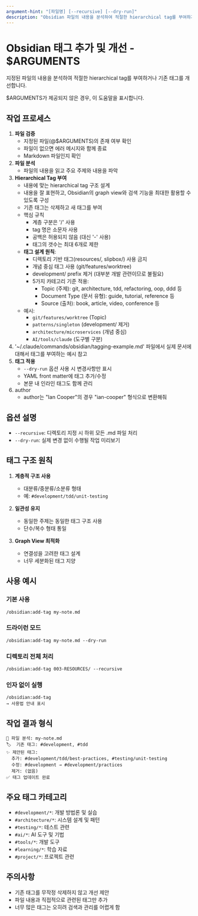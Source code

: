 ```yaml
---
argument-hint: "[파일명] [--recursive] [--dry-run]"
description: "Obsidian 파일의 내용을 분석하여 적절한 hierarchical tag를 부여하거나 개선"
---
```


# Obsidian 태그 추가 및 개선 - $ARGUMENTS

지정된 파일의 내용을 분석하여 적절한 hierarchical tag를 부여하거나 기존 태그를 개선합니다.

$ARGUMENTS가 제공되지 않은 경우, 이 도움말을 표시합니다.

## 작업 프로세스

1. **파일 검증**
   - 지정된 파일(@$ARGUMENTS)의 존재 여부 확인
   - 파일이 없으면 에러 메시지와 함께 종료
   - Markdown 파일인지 확인
2. **파일 분석**
   - 파일의 내용을 읽고 주요 주제와 내용을 파악
3. **Hierarchical Tag 부여**
   - 내용에 맞는 hierarchical tag 구조 설계
   - 내용을 잘 표현하고, Obsidian의 graph view와 검색 기능을 최대한 활용할 수 있도록 구성
   - 기존 태그는 삭제하고 새 태그를 부여
   - 핵심 규칙
     - 계층 구분은 '/' 사용
     - tag 명은 소문자 사용
     - 공백은 허용되지 않음 (대신 '-' 사용)
     - 태그의 갯수는 최대 6개로 제한
   - **태그 설계 원칙**:
     - 디렉토리 기반 태그(resources/, slipbox/) 사용 금지
     - 개념 중심 태그 사용 (git/features/worktree)
     - development/ prefix 제거 (대부분 개발 관련이므로 불필요)
     - 5가지 카테고리 기준 적용:
       - Topic (주제): git, architecture, tdd, refactoring, oop, ddd 등
       - Document Type (문서 유형): guide, tutorial, reference 등
       - Source (출처): book, article, video, conference 등
   - 예시:
     - `git/features/worktree` (Topic)
     - `patterns/singleton` (development/ 제거)
     - `architecture/microservices` (개념 중심)
     - `AI/tools/claude` (도구별 구분)
4. '~/.claude/commands/obsidian/tagging-example.md' 파일에서 실제 문서에 대해서 태그를 부여하는 예시 참고
5. **태그 적용**
   - `--dry-run` 옵션 사용 시 변경사항만 표시
   - YAML front matter에 태그 추가/수정
   - 본문 내 인라인 태그도 함께 관리
6. author
   - author는 "Ian Cooper"의 경우 "ian-cooper" 형식으로 변환해줘

## 옵션 설명

- `--recursive`: 디렉토리 지정 시 하위 모든 .md 파일 처리
- `--dry-run`: 실제 변경 없이 수행될 작업 미리보기

## 태그 구조 원칙

1. **계층적 구조 사용**

   - 대분류/중분류/소분류 형태
   - 예: `#development/tdd/unit-testing`

2. **일관성 유지**

   - 동일한 주제는 동일한 태그 구조 사용
   - 단수/복수 형태 통일

3. **Graph View 최적화**
   - 연결성을 고려한 태그 설계
   - 너무 세분화된 태그 지양

## 사용 예시

### 기본 사용

```
/obsidian:add-tag my-note.md
```

### 드라이런 모드

```
/obsidian:add-tag my-note.md --dry-run
```

### 디렉토리 전체 처리

```
/obsidian:add-tag 003-RESOURCES/ --recursive
```

### 인자 없이 실행

```
/obsidian:add-tag
→ 사용법 안내 표시
```

## 작업 결과 형식

```
📄 파일 분석: my-note.md
🏷️  기존 태그: #development, #tdd
✨ 제안된 태그:
  추가: #development/tdd/best-practices, #testing/unit-testing
  수정: #development → #development/practices
  제거: (없음)
✅ 태그 업데이트 완료
```

## 주요 태그 카테고리

- `#development/*`: 개발 방법론 및 실습
- `#architecture/*`: 시스템 설계 및 패턴
- `#testing/*`: 테스트 관련
- `#ai/*`: AI 도구 및 기법
- `#tools/*`: 개발 도구
- `#learning/*`: 학습 자료
- `#project/*`: 프로젝트 관련

## 주의사항

- 기존 태그를 무작정 삭제하지 않고 개선 제안
- 파일 내용과 직접적으로 관련된 태그만 추가
- 너무 많은 태그는 오히려 검색과 관리를 어렵게 함
